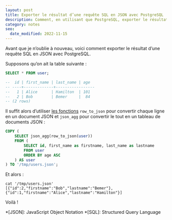 ```yaml
---
layout: post
title: Exporter le résultat d’une requête SQL en JSON avec PostgreSQL
description: Comment, en utilisant que PostgreSQL, exporter le résultat d’une requête SQL en JSON.
category: notes
seo:
  date_modified: 2022-11-15
---
```


Avant que je n’oublie à nouveau, voici comment exporter le résultat d’une requête SQL en JSON avec PostgreSQL.

Supposons qu’on ait la table suivante :

```sql
SELECT * FROM user;

--  id | first_name | last_name | age
-- ----+-------------+-----------------
--   1 | Alice      | Hamilton  | 101
--   2 | Bob        | Bemer     |  84
-- (2 rows)

```

Il suffit alors d’utiliser [les fonctions](https://www.postgresql.org/docs/current/functions-json.html) `row_to_json`
pour convertir chaque ligne en un document JSON et `json_agg` pour convertir le tout en un tableau de documents JSON :

```sql
COPY (
    SELECT json_agg(row_to_json(user))
    FROM (
        SELECT id, first_name as firstname, last_name as lastname
        FROM user
        ORDER BY age ASC
    ) AS user
) TO '/tmp/users.json';
```

Et alors :

```shell
cat '/tmp/users.json'
[{"id":2,"firstname":"Bob","lastname":"Bemer"},{"id":1,"firstname":"Alice","lastname":"Hamilton"}]
```

Voilà !

<!-- prettier-ignore-start -->
*[JSON]: JavaScript Object Notation
*[SQL]: Structured Query Language
<!-- prettier-ignore-end -->
